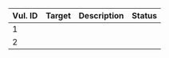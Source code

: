 | Vul. ID | Target | Description | Status |
| ------- | ------ | ----------- | ------ |
| 1       |        |             |        |
| 2       |        |             |        |

